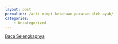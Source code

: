 ```yaml
---
layout: post
permalink: /arti-mimpi-ketahuan-pacaran-oleh-ayah/
categories:
    - Uncategorized
---
```


[Baca Selengkapnya](/05)